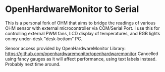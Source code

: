 # OpenHardwareMonitor to Serial

This is a personal fork of OHM that aims to bridge the readings of various OHM sensor with external microcontroller via COM/Serial Port. I use this for controlling external PWM fans, LCD display of temperatures, and RGB lights on my under-desk "desk-bottom" PC.

Sensor access provided by OpenHardwareMonitor Library: https://github.com/openhardwaremonitor/openhardwaremonitor
Cancelled using fancy gauges as it will affect performance, using text labels instead. Probably next time around.
